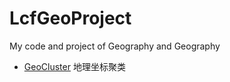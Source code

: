 # LcfGeoProject
My code and project of Geography and Geography


- [GeoCluster](./GeoCluster.ipynb) 地理坐标聚类


